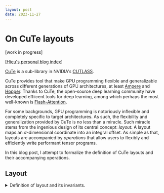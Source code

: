 ```yaml
---
layout: post
date: 2023-11-27
---
```


# On CuTe layouts

[work in progress]

[[Hieu's personal blog index](./index)]

[CuTe](https://github.com/NVIDIA/cutlass/tree/main/include/cute) is a
sub-library in NVIDIA's [CUTLASS](https://github.com/nvidia/cutlass).

CuTe provides tool that make GPU programming flexible and generalizable across
different generations of GPU architectures, at least
[Ampere](https://www.nvidia.com/en-us/data-center/ampere-architecture/) and
[Hopper](https://www.nvidia.com/en-us/data-center/technologies/hopper-architecture/).
Thanks to CuTe, the open-source deep learning community have developed effiicent
tools for deep learning, among which perhaps the most well-known is
[Flash-Attention](https://github.com/Dao-AILab/flash-attention).

For some backgrounds, GPU programming is notoriously inflexible and completely
specific to target architectures. As such, the flexibility and generalization
provided by CuTe is no less than a miracle. Such miracle stems from the
ingenious design of its central concept:
*layout.* A layout maps an $\alpha$-dimensional coordinate into an integral
offset. As simple as that, layouts are accompanied by *operations* that allow
users to flexibly and efficiently write performant tensor programs.

In this blog post, I attempt to formalize the definition of CuTe layouts and
their accompanying operations.

## Layout
<details markdown='1'>
<summary>Definition of layout and its invariants.</summary>

**Definition 1. (Layout)** Let $\alpha$ be a positive integer. A layout $L = S :
D$ is a pair of two tuples, each with $\alpha$ positive integers:
$$
\begin{align*}
S &= (s_0, s_1, ..., s_{\alpha-1}) \\
D &= (d_0, d_1, ..., d_{\alpha-1})
\end{align*}
$$
The layout $L$ represents a multivariable function
$$
\begin{align*}
g_L :~~ &[0, s_0) \times [0, s_1) \times \cdots \times [0, s_{\alpha - 1}] \to \mathbb{N} \\
        & (x_0, x_1, \dots, x_{\alpha-1}) \mapsto d_0 x_0 + d_1 x_1 + \cdots + d_{\alpha-1} x_{\alpha-1}
\end{align*}
$$


</details>
